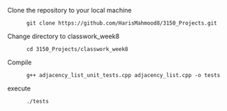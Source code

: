 Clone the repository to your local machine

          git clone https://github.com/HarisMahmood8/3150_Projects.git
Change directory to classwork_week8

          cd 3150_Projects/classwork_week8
Compile

          g++ adjacency_list_unit_tests.cpp adjacency_list.cpp -o tests

execute

          ./tests
